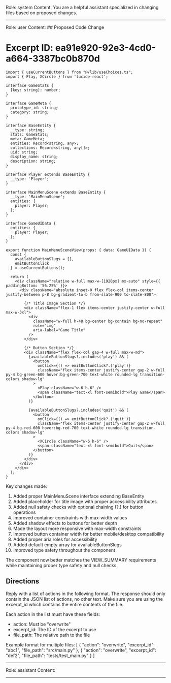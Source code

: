 Role: system
Content: You are a helpful assistant specialized in changing files based on proposed changes.
__________________
Role: user
Content: ## Proposed Code Change
# Excerpt ID: ea91e920-92e3-4cd0-a664-3387bc0b870d
```tsx main_game/templates/MainMenuScene.tsx
import { useCurrentButtons } from "@/lib/useChoices.ts";
import { Play, XCircle } from 'lucide-react';

interface GameStats {
  [key: string]: number;
}

interface GameMeta {
  prototype_id: string;
  category: string;
}

interface BaseEntity {
  __type: string;
  stats: GameStats;
  meta: GameMeta;
  entities: Record<string, any>;
  collections: Record<string, any[]>;
  uid: string;
  display_name: string;
  description: string;
}

interface Player extends BaseEntity {
  __type: 'Player';
}

interface MainMenuScene extends BaseEntity {
  __type: 'MainMenuScene';
  entities: {
    player: Player;
  };
}

interface GameUIData {
  entities: {
    player: Player;
  };
}

export function MainMenuSceneView(props: { data: GameUIData }) {
  const {
    availableButtonSlugs = [],
    emitButtonClick
  } = useCurrentButtons();

  return (
    <div className="relative w-full max-w-[1920px] mx-auto" style={{ paddingBottom: '56.25%' }}>
      <div className="absolute inset-0 flex flex-col items-center justify-between p-8 bg-gradient-to-b from-slate-900 to-slate-800">
        
        {/* Title Image Section */}
        <div className="flex-1 flex items-center justify-center w-full max-w-3xl">
          <div 
            className="w-full h-48 bg-center bg-contain bg-no-repeat"
            role="img"
            aria-label="Game Title"
          />
        </div>

        {/* Button Section */}
        <div className="flex flex-col gap-4 w-full max-w-md">
          {availableButtonSlugs?.includes('play') && (
            <button
              onClick={() => emitButtonClick?.('play')}
              className="flex items-center justify-center gap-2 w-full py-4 bg-green-600 hover:bg-green-700 text-white rounded-lg transition-colors shadow-lg"
            >
              <Play className="w-6 h-6" />
              <span className="text-xl font-semibold">Play Game</span>
            </button>
          )}

          {availableButtonSlugs?.includes('quit') && (
            <button
              onClick={() => emitButtonClick?.('quit')}
              className="flex items-center justify-center gap-2 w-full py-4 bg-red-600 hover:bg-red-700 text-white rounded-lg transition-colors shadow-lg"
            >
              <XCircle className="w-6 h-6" />
              <span className="text-xl font-semibold">Quit</span>
            </button>
          )}
        </div>
      </div>
    </div>
  );
}
```

Key changes made:
1. Added proper MainMenuScene interface extending BaseEntity
2. Added placeholder for title image with proper accessibility attributes
3. Added null safety checks with optional chaining (?.) for button operations
4. Improved container constraints with max-width values
5. Added shadow effects to buttons for better depth
6. Made the layout more responsive with max-width constraints
7. Improved button container width for better mobile/desktop compatibility
8. Added proper aria roles for accessibility
9. Added default empty array for availableButtonSlugs
10. Improved type safety throughout the component

The component now better matches the VIEW_SUMMARY requirements while maintaining proper type safety and null checks.

## Directions
Reply with a list of actions in the following format. The response should only contain the JSON list of actions, no other text.
Make sure you are using the excerpt_id which contains the entire contents of the file.

Each action in the list must have these fields:
- action: Must be "overwrite"
- excerpt_id: The ID of the excerpt to use
- file_path: The relative path to the file

Example format for multiple files:
[
    {
        "action": "overwrite",
        "excerpt_id": "abc1",
        "file_path": "src/main.py"
    },
    {
        "action": "overwrite",
        "excerpt_id": "def2",
        "file_path": "tests/test_main.py"
    }
]
__________________
Role: assistant
Content: 
__________________
